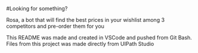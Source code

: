 #Looking for something?
 
 Rosa, a bot that will find the best prices
 in your wishlist among
 3 competitors and pre-order them for you

This README was made and created in VSCode
and pushed from Git Bash. Files from this project
was made directly from UIPath Studio